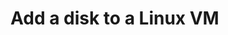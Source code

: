 <properties
	pageTitle="Running and Managing Containers | Microsoft Azure"
	description="Understand the options available to you for running and managing containers on Azure"
	keywords="linux virtual machine, container, Docker, docker-machine" 
	services="virtual-machines"
	documentationCenter=""
	authors="rgardler"
	manager="madhana"
	editor=""
	tags="azure-resource-manager" />

<tags
	ms.service="virtual-machines"
	ms.workload="infrastructure-services"
	ms.tgt_pltfrm="vm-linux"
	ms.devlang="na"
	ms.topic="hero-article"
	ms.date="02/01/2016"
	ms.author="rickstercdn"/>

# Add a disk to a Linux VM

